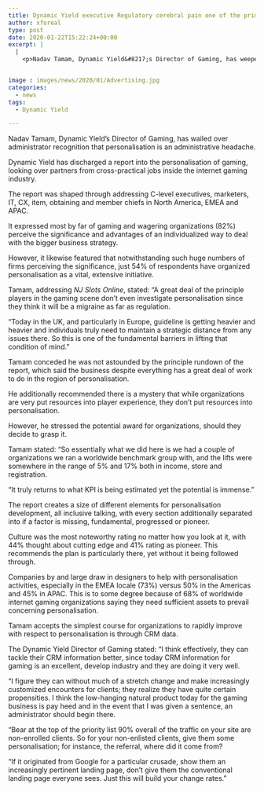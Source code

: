 ```yaml
---
title: Dynamic Yield executive Regulatory cerebral pain one of the primary barricades to personalisation
author: xforeal 
type: post
date: 2020-01-22T15:22:24+00:00
excerpt: |
  |
    <p>Nadav Tamam, Dynamic Yield&#8217;s Director of Gaming, has weeped over administrator observation that personalisation is an administrative headache </p>


image : images/news/2020/01/Advertising.jpg
categories:
  - news
tags:
  - Dynamic Yield

---
```

Nadav Tamam, Dynamic Yield’s Director of Gaming, has wailed over administrator recognition that personalisation is an administrative headache.

Dynamic Yield has discharged a report into the personalisation of gaming, looking over partners from cross-practical jobs inside the internet gaming industry.

The report was shaped through addressing C-level executives, <span lang="EN-US">marketers, IT, CX, item, obtaining and member chiefs in North America, EMEA and APAC.</span>

It expressed most by far of gaming and wagering organizations (82%) perceive the significance and advantages of an individualized way to deal with the bigger business strategy.

However, it likewise featured that notwithstanding such huge numbers of firms perceiving the significance, just 54% of respondents have organized personalisation as a vital, extensive initiative.

Tamam, addressing _NJ Slots Online_, stated: “A great deal of the principle players in the gaming scene don’t even investigate personalisation since they think it will be a migraine as far as regulation.

“Today in the UK, and particularly in Europe, guideline is getting heavier and heavier and individuals truly need to maintain a strategic distance from any issues there. So this is one of the fundamental barriers in lifting that condition of mind.”

Tamam conceded he was not astounded by the principle rundown of the report, which said the business despite everything has a great deal of work to do in the region of personalisation.

He additionally recommended there is a mystery that while organizations are very put resources into player experience, they don’t put resources into personalisation.

However, he stressed the potential award for organizations, should they decide to grasp it.

Tamam stated: “So essentially what we did here is we had a couple of organizations we ran a worldwide benchmark group with, and the lifts were somewhere in the range of 5% and 17% both in income, store and registration.

“It truly returns to what KPI is being estimated yet the potential is immense.”

The report creates a size of different elements for personalisation development, all inclusive talking, with every section additionally separated into if a factor is missing, fundamental, progressed or pioneer.

Culture was the most noteworthy rating no matter how you look at it, with 44% thought about cutting edge and 41% rating as pioneer. This recommends the plan is particularly there, yet without it being followed through.

Companies by and large draw in designers to help with personalisation activities, especially in the EMEA locale (73%) versus 50% in the Americas and 45% in APAC. This is to some degree because of 68% of worldwide internet gaming organizations saying they need sufficient assets to prevail concerning personalisation.

Tamam accepts the simplest course for organizations to rapidly improve with respect to personalisation is through CRM data.

The Dynamic Yield Director of Gaming stated: “I think effectively, they can tackle their CRM information better, since today CRM information for gaming is an excellent, develop industry and they are doing it very well.

“I figure they can without much of a stretch change and make increasingly customized encounters for clients; they realize they have quite certain propensities. I think the low-hanging natural product today for the gaming business is pay heed and in the event that I was given a sentence, an administrator should begin there.

“Bear at the top of the priority list 90% overall of the traffic on your site are non-enrolled clients. So for your non-enlisted clients, give them some personalisation; for instance, the referral, where did it come from?

“If it originated from Google for a particular crusade, show them an increasingly pertinent landing page, don’t give them the conventional landing page everyone sees. Just this will build your change rates.”